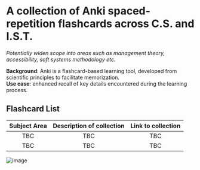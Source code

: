 # A collection of Anki spaced-repetition flashcards across C.S. and I.S.T. 
_Potentially widen scope into areas such as management theory, accessibility, soft systems methodology etc._

**Background**: Anki is a flashcard-based learning tool, developed from scientific principles to facilitate memorization.  
**Use case**: enhanced recall of key details encountered during the learning process.

## Flashcard List

| Subject Area | Description of collection | Link to collection |
|    :---:     |           :---:           |        :---:       | 
|     TBC      |            TBC            |         TBC        |
|     TBC      |            TBC            |         TBC        |
 

![image](https://github.com/GRibbans/anki-flashcard-library-of-tekkers/assets/61794501/60285591-a2c0-45c6-9867-8d8f0662bd14)
